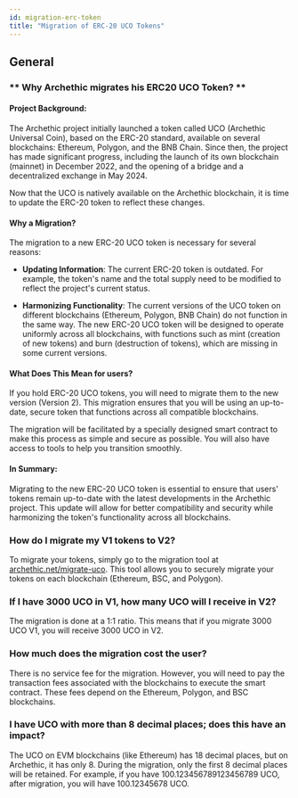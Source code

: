 ```yaml
---
id: migration-erc-token
title: "Migration of ERC-20 UCO Tokens"
---
```


## General 

### ** Why Archethic migrates his ERC20 UCO Token? **

#### Project Background:
The Archethic project initially launched a token called UCO (Archethic Universal Coin), based on the ERC-20 standard, available on several blockchains: Ethereum, Polygon, and the BNB Chain. Since then, the project has made significant progress, including the launch of its own blockchain (mainnet) in December 2022, and the opening of a bridge and a decentralized exchange in May 2024.

Now that the UCO is natively available on the Archethic blockchain, it is time to update the ERC-20 token to reflect these changes.

#### Why a Migration?
The migration to a new ERC-20 UCO token is necessary for several reasons:

- **Updating Information**: The current ERC-20 token is outdated. For example, the token's name and the total supply need to be modified to reflect the project's current status.

- **Harmonizing Functionality**: The current versions of the UCO token on different blockchains (Ethereum, Polygon, BNB Chain) do not function in the same way. The new ERC-20 UCO token will be designed to operate uniformly across all blockchains, with functions such as mint (creation of new tokens) and burn (destruction of tokens), which are missing in some current versions.

#### What Does This Mean for users?
If you hold ERC-20 UCO tokens, you will need to migrate them to the new version (Version 2). This migration ensures that you will be using an up-to-date, secure token that functions across all compatible blockchains.

The migration will be facilitated by a specially designed smart contract to make this process as simple and secure as possible. You will also have access to tools to help you transition smoothly.

#### In Summary:
Migrating to the new ERC-20 UCO token is essential to ensure that users' tokens remain up-to-date with the latest developments in the Archethic project. This update will allow for better compatibility and security while harmonizing the token's functionality across all blockchains.

### How do I migrate my V1 tokens to V2?
To migrate your tokens, simply go to the migration tool at [archethic.net/migrate-uco](https://archethic.net/migrate-uco). This tool allows you to securely migrate your tokens on each blockchain (Ethereum, BSC, and Polygon).

### If I have 3000 UCO in V1, how many UCO will I receive in V2?
The migration is done at a 1:1 ratio. This means that if you migrate 3000 UCO V1, you will receive 3000 UCO in V2.

### How much does the migration cost the user?
There is no service fee for the migration. However, you will need to pay the transaction fees associated with the blockchains to execute the smart contract. These fees depend on the Ethereum, Polygon, and BSC blockchains.

### I have UCO with more than 8 decimal places; does this have an impact?
The UCO on EVM blockchains (like Ethereum) has 18 decimal places, but on Archethic, it has only 8. During the migration, only the first 8 decimal places will be retained.
For example, if you have 100.123456789123456789 UCO, after migration, you will have 100.12345678 UCO.
